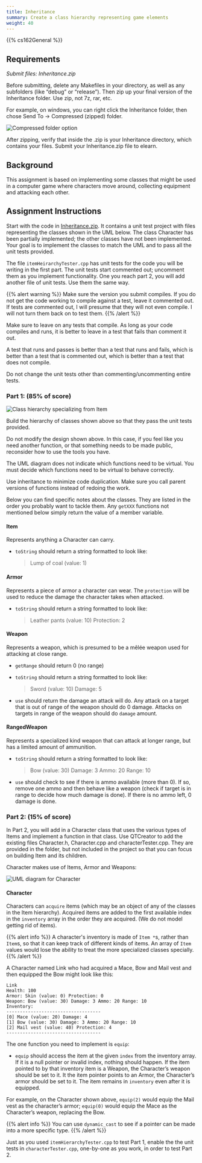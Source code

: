 ```yaml
---
title: Inheritance
summary: Create a class hierarchy representing game elements
weight: 40
---
```


{{% cs162General %}}

## Requirements

*Submit files: Inheritance.zip*

Before submitting, delete any Makefiles in your directory, as well as
any subfolders (like “debug” or “release”).  Then zip up your
final version of the Inheritance folder.  Use zip, not 7z, rar, etc.

For example, on windows, you can right click the Inheritance folder, then chose Send
To → Compressed (zipped) folder.

![Compressed folder option](compressed%20folder.png)  

After zipping, verify that inside the .zip is your Inheritance directory,
which contains your files. Submit your Inheritance.zip file to elearn.

## Background

This assignment is based on implementing some classes that might be used
in a computer game where characters move around, collecting equipment
and attacking each other.

## Assignment Instructions

Start with the code in [Inheritance.zip](Inheritance.zip).  It contains
a unit test project with files representing the classes shown in the
UML below. The class Character has been partially implemented; the other
classes have not been implemented. Your goal is to implement the classes
to match the UML and to pass all the unit tests provided.

The file `itemHeirarchyTester.cpp` has unit tests for the code you
will be writing in the first part. The unit tests start commented out;
uncomment them as you implement functionality. One you reach part 2, you
will add another file of unit tests. Use them the same way.

{{% alert warning %}}
Make sure the version you submit compiles.
If you do not get the
code working to compile against a test, leave it commented out. If tests
are commented out, I will presume that they will not even compile. I
will not turn them back on to test them.
{{% /alert %}}

Make sure to leave on any tests that compile. As long as your code
compiles and runs, it is better to leave in a test that fails than
comment it out.

A test that runs and passes is better than a test that runs and fails,
which is better than a test that is commented out, which is better than
a test that does not compile.

Do not change the unit tests other than commenting/uncommenting entire
tests.

### Part 1: (85% of score)

![Class hierarchy specializing from Item](Item%20hierarchy.png)

Build the hierarchy of classes shown above so that they pass the unit
tests provided.

Do not modify the design shown above. In this case, if you feel like
you need another function, or that something needs to be made public,
reconsider how to use the tools you have.

The UML diagram does not indicate which functions need to be virtual. You
must decide which functions need to be virtual to behave correctly.

Use inheritance to minimize code duplication. Make sure you call parent
versions of functions instead of redoing the work.

Below you can find specific notes about the classes. They are listed in
the order you probably want to tackle them. Any `getXXX` functions not
mentioned below simply return the value of a member variable.

#### Item

Represents anything a Character can carry.

- `toString` should return a string formatted to look like:  

  > Lump of coal (value: 1)
    
#### Armor

Represents a piece of armor a character can wear. The `protection`
will be used to reduce the damage the character takes when attacked.

- `toString` should return a string formatted to look like:  

  > Leather pants (value: 10) Protection: 2
    
#### Weapon
    
Represents a weapon, which is presumed to be a mêlée weapon used for attacking at close range.

- `getRange` should return 0 (no range)

- `toString` should return a string formatted to look like:  

  > Sword (value: 10) Damage: 5

- `use` should return the damage an attack will do. Any attack on a
  target that is out of range of the weapon should do 0 damage. Attacks
  on targets in range of the weapon should do `damage` amount.

#### RangedWeapon

Represents a specialized kind weapon that can attack at longer range,
but has a limited amount of ammunition.

- `toString` should return a string formatted to look like:  

  > Bow (value: 30) Damage: 3 Ammo: 20 Range: 10

- `use` should check to see if there is ammo available (more than
  0). If so, remove one ammo and then behave like a weapon (check if
  target is in range to decide how much damage is done). If there is no
  ammo left, 0 damage is done.

### Part 2: (15% of score) 

In Part 2, you will add in a Character class that uses the various types
of Items and implement a function in that class. Use QTCreator to add the
existing files Character.h, Character.cpp and characterTester.cpp. They
are provided in the folder, but not included in the project so that you
can focus on building Item and its children.

Character makes use of Items, Armor and Weapons:

![UML diagram for Character](Character.png)

#### Character

Characters can `acquire` items (which may be an object of any of
the classes in the Item hierarchy).  Acquired items are added to the
first available index in the `inventory` array in the order they are
acquired. (We do not model getting rid of items).

{{% alert info %}}
A character's inventory is made of `Item *`s, rather than `Item`s, so that
it can keep track of different kinds of items. An array of `Item` values
would lose the ability to treat the more specialized classes specially.
{{% /alert %}}

A Character named Link who had acquired a Mace, Bow and Mail vest and
then equipped the Bow might look like this:

```
Link
Health: 100
Armor: Skin (value: 0) Protection: 0
Weapon: Bow (value: 30) Damage: 3 Ammo: 20 Range: 10
Inventory:
-----------------------------------
[0] Mace (value: 20) Damage: 4
[1] Bow (value: 30) Damage: 3 Ammo: 20 Range: 10
[2] Mail vest (value: 40) Protection: 4
-----------------------------------
```

The one function you need to implement is `equip`:

- `equip` should access the item at the given `index` from the
  inventory array. If it is a null pointer or invalid index, nothing should
  happen. If the item pointed to by that inventory item is a Weapon,
  the Character’s weapon should be set to it. It the item pointer
  points to an Armor, the Character’s armor should be set to it. The
  item remains in `inventory` even after it is equipped.  

For example, on the Character shown above, `equip(2)` would equip the
Mail vest as the character’s armor; `equip(0)` would equip the Mace
as the Character’s weapon, replacing the Bow.

{{% alert info %}}
You can use `dynamic_cast` to see if a pointer can be made into a more
specific type.
{{% /alert %}}

Just as you used `itemHierarchyTester.cpp` to test Part 1, enable the
the unit tests in `characterTester.cpp`, one-by-one as you work, in
order to test Part 2.

